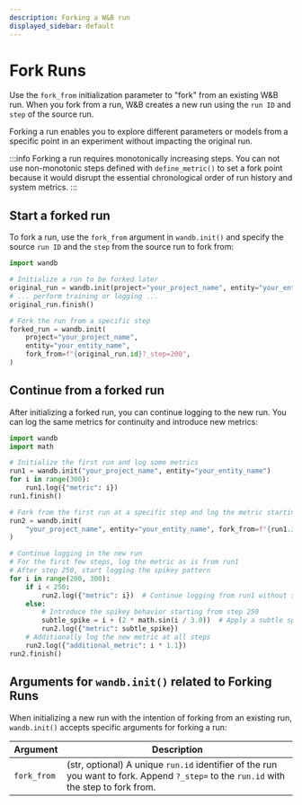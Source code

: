 ```yaml
---
description: Forking a W&B run
displayed_sidebar: default
---
```


# Fork Runs

Use the `fork_from` initialization parameter to "fork" from an existing W&B run. When you fork from a run, W&B creates a new run using the `run ID` and `step` of the source run.

Forking a run enables you to explore different parameters or models from a specific point in an experiment without impacting the original run.

:::info
Forking a run requires monotonically increasing steps. You can not use non-monotonic steps defined with `define_metric()` to set a fork point because it would disrupt the essential chronological order of run history and system metrics.
:::

## Start a forked run

To fork a run, use the `fork_from` argument in `wandb.init()` and specify the source `run ID` and the `step` from the source run to fork from:

```python
import wandb

# Initialize a run to be forked later
original_run = wandb.init(project="your_project_name", entity="your_entity_name")
# ... perform training or logging ...
original_run.finish()

# Fork the run from a specific step
forked_run = wandb.init(
    project="your_project_name",
    entity="your_entity_name",
    fork_from=f"{original_run.id}?_step=200",
)
```


## Continue from a forked run
After initializing a forked run, you can continue logging to the new run. You can log the same metrics for continuity and introduce new metrics:

```python
import wandb
import math

# Initialize the first run and log some metrics
run1 = wandb.init("your_project_name", entity="your_entity_name")
for i in range(300):
    run1.log({"metric": i})
run1.finish()

# Fork from the first run at a specific step and log the metric starting from step 200
run2 = wandb.init(
    "your_project_name", entity="your_entity_name", fork_from=f"{run1.id}?_step=200"
)

# Continue logging in the new run
# For the first few steps, log the metric as is from run1
# After step 250, start logging the spikey pattern
for i in range(200, 300):
    if i < 250:
        run2.log({"metric": i})  # Continue logging from run1 without spikes
    else:
        # Introduce the spikey behavior starting from step 250
        subtle_spike = i + (2 * math.sin(i / 3.0))  # Apply a subtle spikey pattern
        run2.log({"metric": subtle_spike})
    # Additionally log the new metric at all steps
    run2.log({"additional_metric": i * 1.1})
run2.finish()
```

## Arguments for `wandb.init()` related to Forking Runs

When initializing a new run with the intention of forking from an existing run, `wandb.init()` accepts specific arguments for forking a run:

| Argument     | Description |
|--------------|-------------|
| `fork_from`  | (str, optional) A unique `run.id` identifier of the run you want to fork. Append `?_step=` to the `run.id` with the step to fork from. |




